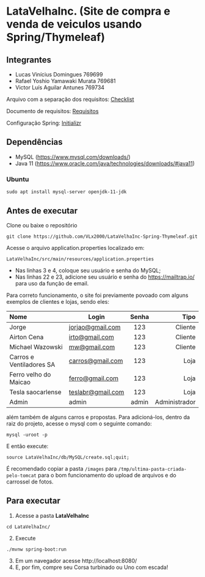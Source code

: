 # LataVelhaInc. (Site de compra e venda de veiculos usando Spring/Thymeleaf)

## Integrantes ##

- Lucas Vinícius Domingues 769699
- Rafael Yoshio Yamawaki Murata 769681
- Victor Luís Aguilar Antunes 769734

Arquivo com a separação dos requisitos:
[Checklist](doc/checklist.md)

Documento de requisitos:
[Requisitos](doc/Requisitos-A2.pdf)

Configuração Spring:
[Initializr](doc/spring-initializr.png)

## Dependências ###
- MySQL (https://www.mysql.com/downloads/)
- Java 11 (https://www.oracle.com/java/technologies/downloads/#java11)

### Ubuntu ###
```
sudo apt install mysql-server openjdk-11-jdk
```

## Antes de executar ##
Clone ou baixe o repositório
```
git clone https://github.com/VLx2000/LataVelhaInc-Spring-Thymeleaf.git
```
Acesse o arquivo application.properties localizado em:
```
LataVelhaInc/src/main/resources/application.properties
```
- Nas linhas 3 e 4, coloque seu usuário e senha do MySQL;
- Nas linhas 22 e 23, adicione seu usuário e senha do https://mailtrap.io/ para uso da função de email.

Para correto funcionamento, o site foi previamente povoado com alguns exemplos de clientes e lojas, sendo eles:

Nome | Login | Senha | Tipo
|:---|---|:---:|---:|
Jorge | jorjao@gmail.com | 123 | Cliente
Airton Cena | irto@gmail.com | 123 | Cliente
Michael Wazowski | mw@gmail.com | 123 | Cliente
Carros e Ventiladores SA | carros@gmail.com | 123 | Loja
Ferro velho do Maicao | ferro@gmail.com | 123 | Loja
Tesla saocarlense | teslabr@gmail.com | 123 | Loja
Admin | admin | admin | Administrador

além também de alguns carros e propostas.
Para adicioná-los, dentro da raiz do projeto, acesse o mysql com o seguinte comando:
```
mysql -uroot -p
```
E então execute:
```
source LataVelhaInc/db/MySQL/create.sql;quit;
```
É recomendado copiar a pasta ```/images``` para ```/tmp/ultima-pasta-criada-pelo-tomcat``` para o bom funcionamento do upload de arquivos e do carrossel de fotos.

## Para executar ##
1) Acesse a pasta **LataVelhaInc** 
```
cd LataVelhaInc/
```
2) Execute
```
./mvnw spring-boot:run
```
3) Em um navegador acesse http://localhost:8080/
4) E, por fim, compre seu Corsa turbinado ou Uno com escada!
